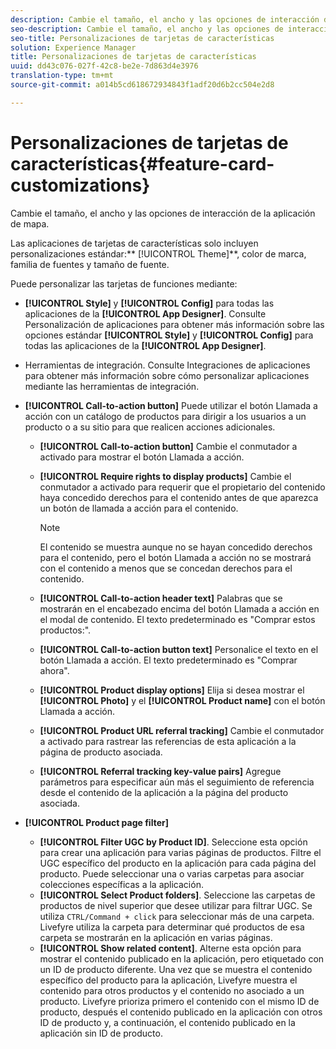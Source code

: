 ```yaml
---
description: Cambie el tamaño, el ancho y las opciones de interacción de la aplicación de mapa.
seo-description: Cambie el tamaño, el ancho y las opciones de interacción de la aplicación de mapa.
seo-title: Personalizaciones de tarjetas de características
solution: Experience Manager
title: Personalizaciones de tarjetas de características
uuid: dd43c076-027f-42c8-be2e-7d863d4e3976
translation-type: tm+mt
source-git-commit: a014b5cd618672934843f1adf20d6b2cc504e2d8

---
```



# Personalizaciones de tarjetas de características{#feature-card-customizations}

Cambie el tamaño, el ancho y las opciones de interacción de la aplicación de mapa.

<!-- 
r_feature_card_customization.dita
 -->

Las aplicaciones de tarjetas de características solo incluyen personalizaciones estándar:** [!UICONTROL Theme]**, color de marca, familia de fuentes y tamaño de fuente.

Puede personalizar las tarjetas de funciones mediante:

* **[!UICONTROL Style]** y **[!UICONTROL Config]** para todas las aplicaciones de la **[!UICONTROL App Designer]**. Consulte Personalización de aplicaciones para obtener más información sobre las opciones estándar **[!UICONTROL Style]** y **[!UICONTROL Config]** para todas las aplicaciones de la **[!UICONTROL App Designer]**.

* Herramientas de integración. Consulte Integraciones de aplicaciones para obtener más información sobre cómo personalizar aplicaciones mediante las herramientas de integración.
* **[!UICONTROL Call-to-action button]** Puede utilizar el botón Llamada a acción con un catálogo de productos para dirigir a los usuarios a un producto o a su sitio para que realicen acciones adicionales.

   * **[!UICONTROL Call-to-action button]** Cambie el conmutador a activado para mostrar el botón Llamada a acción.
   * **[!UICONTROL Require rights to display products]** Cambie el conmutador a activado para requerir que el propietario del contenido haya concedido derechos para el contenido antes de que aparezca un botón de llamada a acción para el contenido.

      >[!NOTE]
      >
      >El contenido se muestra aunque no se hayan concedido derechos para el contenido, pero el botón Llamada a acción no se mostrará con el contenido a menos que se concedan derechos para el contenido.

   * **[!UICONTROL Call-to-action header text]** Palabras que se mostrarán en el encabezado encima del botón Llamada a acción en el modal de contenido. El texto predeterminado es "Comprar estos productos:".
   * **[!UICONTROL Call-to-action button text]** Personalice el texto en el botón Llamada a acción. El texto predeterminado es "Comprar ahora".
   * **[!UICONTROL Product display options]** Elija si desea mostrar el **[!UICONTROL Photo]** y el **[!UICONTROL Product name]** con el botón Llamada a acción.
   * **[!UICONTROL Product URL referral tracking]** Cambie el conmutador a activado para rastrear las referencias de esta aplicación a la página de producto asociada.
   * **[!UICONTROL Referral tracking key-value pairs]** Agregue parámetros para especificar aún más el seguimiento de referencia desde el contenido de la aplicación a la página del producto asociada.

* **[!UICONTROL Product page filter]**

   * **[!UICONTROL Filter UGC by Product ID]**. Seleccione esta opción para crear una aplicación para varias páginas de productos. Filtre el UGC específico del producto en la aplicación para cada página del producto. Puede seleccionar una o varias carpetas para asociar colecciones específicas a la aplicación.
   * **[!UICONTROL Select Product folders]**. Seleccione las carpetas de productos de nivel superior que desee utilizar para filtrar UGC. Se utiliza `CTRL/Command + click` para seleccionar más de una carpeta. Livefyre utiliza la carpeta para determinar qué productos de esa carpeta se mostrarán en la aplicación en varias páginas.
   * **[!UICONTROL Show related content]**. Alterne esta opción para mostrar el contenido publicado en la aplicación, pero etiquetado con un ID de producto diferente. Una vez que se muestra el contenido específico del producto para la aplicación, Livefyre muestra el contenido para otros productos y el contenido no asociado a un producto. Livefyre prioriza primero el contenido con el mismo ID de producto, después el contenido publicado en la aplicación con otros ID de producto y, a continuación, el contenido publicado en la aplicación sin ID de producto.

